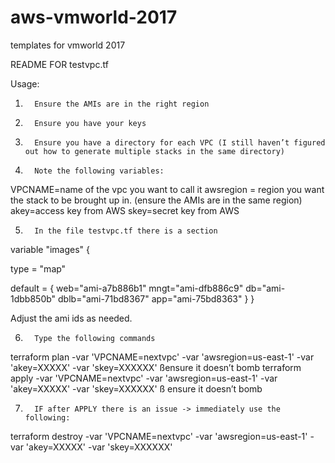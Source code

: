 # aws-vmworld-2017
templates for vmworld 2017


README FOR testvpc.tf

Usage:
1)       Ensure the AMIs are in the right region
2)       Ensure you have your keys
3)       Ensure you have a directory for each VPC (I still haven’t figured out how to generate multiple stacks in the same directory)
4)       Note the following variables:
 
VPCNAME=name of the vpc you want to call it
awsregion = region you want the stack to be brought up in. (ensure the AMIs are in the same region)
akey=access key from AWS
skey=secret key from AWS
 
5)       In the file testvpc.tf there is a section
 
 
variable "images" {
 
  type = "map"
 
  default = {
    web="ami-a7b886b1"
    mngt="ami-dfb886c9"
    db="ami-1dbb850b"
    dblb="ami-71bd8367"
    app="ami-75bd8363"
  }
}
 
Adjust the ami ids as needed.
 
6)       Type the following commands
terraform plan -var 'VPCNAME=nextvpc' -var 'awsregion=us-east-1' -var 'akey=XXXXX' -var 'skey=XXXXXX'  ßensure it doesn’t bomb
terraform apply -var 'VPCNAME=nextvpc' -var 'awsregion=us-east-1' -var 'akey=XXXXX' -var 'skey=XXXXXX' ß ensure it doesn’t bomb
 
7)       IF after APPLY there is an issue -> immediately use the following:
terraform destroy -var 'VPCNAME=nextvpc' -var 'awsregion=us-east-1' -var 'akey=XXXXX' -var 'skey=XXXXXX'
 
 
